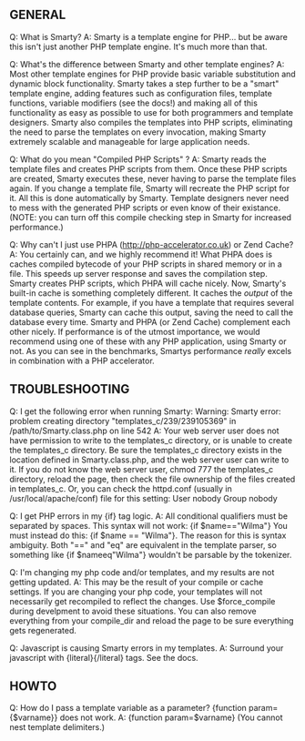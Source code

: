 GENERAL
-------

Q: What is Smarty?
A: Smarty is a template engine for PHP... but be aware this isn't just another
   PHP template engine. It's much more than that.

Q: What's the difference between Smarty and other template engines?
A: Most other template engines for PHP provide basic variable substitution and
   dynamic block functionality. Smarty takes a step further to be a "smart"
   template engine, adding features such as configuration files, template
   functions, variable modifiers (see the docs!) and making all of this
   functionality as easy as possible to use for both programmers and template
   designers. Smarty also compiles the templates into PHP scripts, eliminating
   the need to parse the templates on every invocation, making Smarty extremely
   scalable and manageable for large application needs.

Q: What do you mean "Compiled PHP Scripts" ?
A: Smarty reads the template files and creates PHP scripts from them. Once
   these PHP scripts are created, Smarty executes these, never having to parse
   the template files again. If you change a template file, Smarty will
   recreate the PHP script for it. All this is done automatically by Smarty.
   Template designers never need to mess with the generated PHP scripts or even
   know of their existance. (NOTE: you can turn off this compile checking step
   in Smarty for increased performance.)

Q: Why can't I just use PHPA (http://php-accelerator.co.uk) or Zend Cache?
A: You certainly can, and we highly recommend it! What PHPA does is caches
   compiled bytecode of your PHP scripts in shared memory or in a file. This
   speeds up server response and saves the compilation step. Smarty creates PHP
   scripts, which PHPA will cache nicely. Now, Smarty's built-in cache is
   something completely different. It caches the _output_ of the template
   contents. For example, if you have a template that requires several database
   queries, Smarty can cache this output, saving the need to call the database
   every time. Smarty and PHPA (or Zend Cache) complement each other nicely. If
   performance is of the utmost importance, we would recommend using one of
   these with any PHP application, using Smarty or not. As you can see in the
   benchmarks, Smartys performance _really_ excels in combination with a PHP
   accelerator.

TROUBLESHOOTING
---------------

Q: I get the following error when running Smarty:
   Warning:  Smarty error: problem creating directory "templates_c/239/239105369"
   in /path/to/Smarty.class.php on line 542
A: Your web server user does not have permission to write to the templates_c
   directory, or is unable to create the templates_c directory. Be sure the
   templates_c directory exists in the location defined in Smarty.class.php,
   and the web server user can write to it. If you do not know the web server
   user, chmod 777 the templates_c directory, reload the page, then check the
   file ownership of the files created in templates_c. Or, you can check the
   httpd.conf (usually in /usr/local/apache/conf) file for this setting:
   User nobody
   Group nobody

Q: I get PHP errors in my {if} tag logic.
A: All conditional qualifiers must be separated by spaces. This syntax will not
   work: {if $name=="Wilma"} You must instead do this: {if $name == "Wilma"}.
   The reason for this is syntax ambiguity. Both "==" and "eq" are equivalent
   in the template parser, so something like {if $nameeq"Wilma"} wouldn't be
   parsable by the tokenizer.

Q: I'm changing my php code and/or templates, and my results are not getting
   updated.
A: This may be the result of your compile or cache settings. If you are
   changing your php code, your templates will not necessarily get recompiled
   to reflect the changes. Use $force_compile during develpment to avoid these
   situations. You can also remove everything from your
   compile_dir and reload the page to be sure everything gets
   regenerated.

Q: Javascript is causing Smarty errors in my templates.
A: Surround your javascript with {literal}{/literal} tags. See the docs.

HOWTO
-----
Q: How do I pass a template variable as a parameter? {function param={$varname}}
   does not work.
A: {function param=$varname} (You cannot nest template delimiters.)
